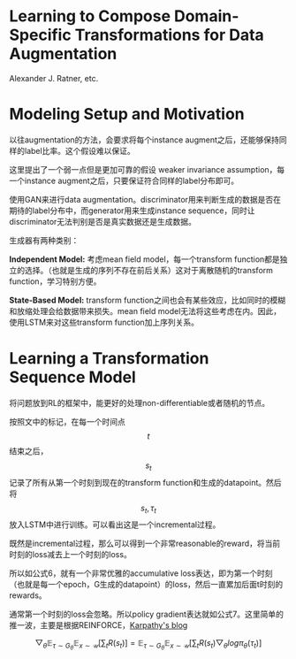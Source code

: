 # Learning to Compose Domain-Specific Transformations for Data Augmentation

Alexander J. Ratner, etc.

# Modeling Setup and Motivation

以往augmentation的方法，会要求将每个instance augment之后，还能够保持同样的label比率。这个假设难以保证。

这里提出了一个弱一点但是更加可靠的假设 weaker invariance assumption，每一个instance augment之后，只要保证符合同样的label分布即可。

使用GAN来进行data augmentation。discriminator用来判断生成的数据是否在期待的label分布中，而generator用来生成instance sequence，同时让discriminator无法判别是否是真实数据还是生成数据。

生成器有两种类别：

**Independent Model:** 考虑mean field model，每一个transform function都是独立的选择。（也就是生成的序列不存在前后关系）这对于离散随机的transform function，学习特别方便。

**State-Based Model:** transform function之间也会有某些效应，比如同时的模糊和放缩处理会给数据带来损失。mean field model无法将这些考虑在内。因此，使用LSTM来对这些transform function加上序列关系。

# Learning a Transformation Sequence Model

将问题放到RL的框架中，能更好的处理non-differentiable或者随机的节点。

按照文中的标记，在每一个时间点$$t$$结束之后，$$s_t$$记录了所有从第一个时刻到现在的transform function和生成的datapoint。然后将$$s_t, \tau_t$$放入LSTM中进行训练。可以看出这是一个incremental过程。

既然是incremental过程，那么可以得到一个非常reasonable的reward，将当前时刻的loss减去上一个时刻的loss。

所以如公式6，就有一个非常优雅的accumulative loss表达，即为第一个时刻（也就是每一个epoch，G生成的datapoint）的loss，然后一直累加后面t时刻的rewards。

通常第一个时刻的loss会忽略。所以policy gradient表达就如公式7。这里简单的推一波，主要是根据REINFORCE，[Karpathy's blog](http://karpathy.github.io/2016/05/31/rl/)

$$\bigtriangledown_\theta \mathbb{E}_{\tau \sim G_\theta} \mathbb{E}_{x \sim \mathcal{U}} [ \sum_t R(s_t)] = \mathbb{E}_{\tau \sim G_\theta} \mathbb{E}_{x \sim \mathcal{U}} [\sum_t R(s_t) \bigtriangledown_\theta log \pi_\theta(\tau_t)] $$